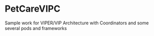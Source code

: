 # PetCareVIPC
Sample work for VIPER/VIP Architecture with Coordinators and some several pods and frameworks
